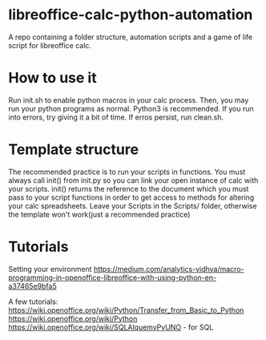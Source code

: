 # libreoffice-calc-python-automation
A repo containing a folder structure, automation scripts and a game of life script for libreoffice calc.

# How to use it

Run init.sh to enable python macros in your calc process. Then, you may run your python programs as normal. Python3 is recommended. If you run into errors, try giving it a bit of time. If erros persist, run clean.sh.

# Template structure

The recommended practice is to run your scripts in functions. You must always call init() from init.py so you can link your open instance of calc with your scripts.
init() returns the reference to the document which you must pass to your script functions in order to get access to methods for altering your calc spreadsheets.
Leave your Scripts in the Scripts/ folder, otherwise the template won't work(just a recommended practice)


# Tutorials

Setting your environment https://medium.com/analytics-vidhya/macro-programming-in-openoffice-libreoffice-with-using-python-en-a37465e9bfa5

A few tutorials:
  https://wiki.openoffice.org/wiki/Python/Transfer_from_Basic_to_Python
  https://wiki.openoffice.org/wiki/Python
  https://wiki.openoffice.org/wiki/SQLAlquemyPyUNO - for SQL
